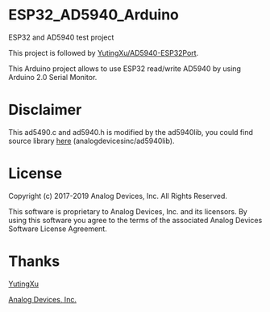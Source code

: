 # ESP32_AD5940_Arduino
ESP32 and AD5940 test project

This project is followed by [YutingXu/AD5940-ESP32Port](https://github.com/YutingXu/AD5940-ESP32Port).

This Arduino project allows to use ESP32 read/write AD5940 by using Arduino 2.0 Serial Monitor.

# Disclaimer
This ad5490.c and ad5940.h is modified by the ad5940lib, you could find source library [here](https://github.com/analogdevicesinc/ad5940lib) (analogdevicesinc/ad5940lib).

# License
Copyright (c) 2017-2019 Analog Devices, Inc. All Rights Reserved.

This software is proprietary to Analog Devices, Inc. and its licensors.
By using this software you agree to the terms of the associated
Analog Devices Software License Agreement.

# Thanks
[YutingXu](https://github.com/YutingXu)

[Analog Devices, Inc.](https://github.com/analogdevicesinc)
